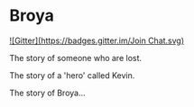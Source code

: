 Broya
=====
[![Gitter](https://badges.gitter.im/Join Chat.svg)](https://gitter.im/Darutik/Broya?utm_source=badge&utm_medium=badge&utm_campaign=pr-badge&utm_content=badge)

The story of someone who are lost.

The story of a 'hero' called Kevin.

The story of Broya...
